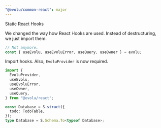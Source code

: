 ```yaml
---
"@evolu/common-react": major
---
```


Static React Hooks

We changed the way how React Hooks are used. Instead of destructuring, we just import them.

```ts
// Not anymore.
const { useEvolu, useEvoluError, useQuery, useOwner } = evolu;
```

Import hooks. Also, `EvoluProvider` is now required.

```ts
import {
  EvoluProvider,
  useEvolu,
  useEvoluError,
  useOwner,
  useQuery,
} from "@evolu/react";

const Database = S.struct({
  todo: TodoTable,
});
type Database = S.Schema.To<typeof Database>;
```

